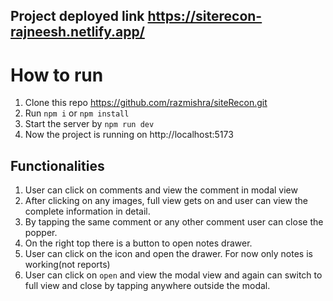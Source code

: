 ## Project deployed link https://siterecon-rajneesh.netlify.app/
# How to run
1. Clone this repo https://github.com/razmishra/siteRecon.git
2. Run ```npm i``` or ```npm install```
3. Start the server by ```npm run dev```
4. Now the project is running on http://localhost:5173

## Functionalities
1. User can click on comments and view the comment in modal view
2. After clicking on any images, full view gets on and user can view the complete information in detail.
3. By tapping the same comment or any other comment user can close the popper.
4. On the right top there is a button to open notes drawer.
5. User can click on the icon and open the drawer. For now only notes is working(not reports)
6. User can click on ```open``` and view the modal view and again can switch to full view and close by tapping anywhere outside the modal.
